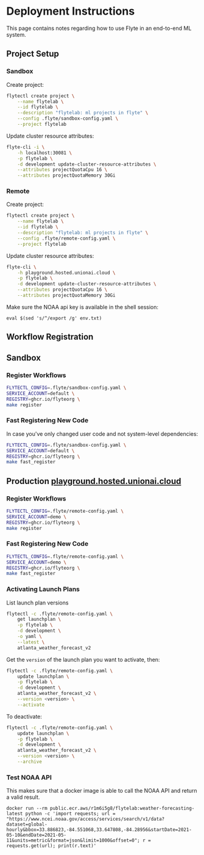 # Deployment Instructions

This page contains notes regarding how to use Flyte in an end-to-end ML
system.

## Project Setup

### Sandbox

Create project:

```bash
flytectl create project \
    --name flytelab \
    --id flytelab \
    --description "flytelab: ml projects in flyte" \
    --config .flyte/sandbox-config.yaml \
    --project flytelab
```

Update cluster resource attributes:

```bash
flyte-cli -i \
    -h localhost:30081 \
    -p flytelab \
    -d development update-cluster-resource-attributes \
    --attributes projectQuotaCpu 16 \
    --attributes projectQuotaMemory 30Gi
```

### Remote

Create project:

```bash
flytectl create project \
    --name flytelab \
    --id flytelab \
    --description "flytelab: ml projects in flyte" \
    --config .flyte/remote-config.yaml \
    --project flytelab
```

Update cluster resource attributes:

```bash
flyte-cli \
    -h playground.hosted.unionai.cloud \
    -p flytelab \
    -d development update-cluster-resource-attributes \
    --attributes projectQuotaCpu 16 \
    --attributes projectQuotaMemory 30Gi
```


Make sure the NOAA api key is available in the shell session:
```
eval $(sed 's/^/export /g' env.txt)
```

## Workflow Registration

## Sandbox

### Register Workflows

```bash
FLYTECTL_CONFIG=.flyte/sandbox-config.yaml \
SERVICE_ACCOUNT=default \
REGISTRY=ghcr.io/flyteorg \
make register
```

### Fast Registering New Code

In case you've only changed user code and not system-level dependencies:

```bash
FLYTECTL_CONFIG=.flyte/sandbox-config.yaml \
SERVICE_ACCOUNT=default \
REGISTRY=ghcr.io/flyteorg \
make fast_register
```

## Production [playground.hosted.unionai.cloud](https://playground.hosted.unionai.cloud/console)

### Register Workflows

```bash
FLYTECTL_CONFIG=.flyte/remote-config.yaml \
SERVICE_ACCOUNT=demo \
REGISTRY=ghcr.io/flyteorg \
make register
```

### Fast Registering New Code

```bash
FLYTECTL_CONFIG=.flyte/remote-config.yaml \
SERVICE_ACCOUNT=demo \
REGISTRY=ghcr.io/flyteorg \
make fast_register
```

### Activating Launch Plans

List launch plan versions

```bash
flytectl -c .flyte/remote-config.yaml \
    get launchplan \
    -p flytelab \
    -d development \
    -o yaml \
    --latest \
    atlanta_weather_forecast_v2
```

Get the `version` of the launch plan you want to activate, then:

```bash
flytectl -c .flyte/remote-config.yaml \
    update launchplan \
    -p flytelab \
    -d development \
    atlanta_weather_forecast_v2 \
    --version <version> \
    --activate
```

To deactivate:

```bash
flytectl -c .flyte/remote-config.yaml \
    update launchplan \
    -p flytelab \
    -d development \
    atlanta_weather_forecast_v2 \
    --version <version> \
    --archive
```

### Test NOAA API

This makes sure that a docker image is able to call the NOAA API and return a valid result.

```
docker run --rm public.ecr.aws/r1m6i5g8/flytelab:weather-forecasting-latest python -c 'import requests; url = "https://www.ncei.noaa.gov/access/services/search/v1/data?dataset=global-hourly&bbox=33.886823,-84.551068,33.647808,-84.28956&startDate=2021-05-10&endDate=2021-05-11&units=metric&format=json&limit=1000&offset=0"; r = requests.get(url); print(r.text)'
```
